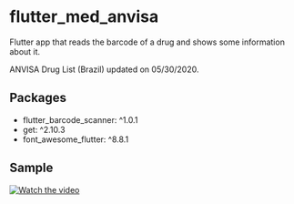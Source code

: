 # flutter_med_anvisa

Flutter app that reads the barcode of a drug and shows some information about it.

ANVISA Drug List (Brazil) updated on 05/30/2020.

## Packages
- flutter_barcode_scanner: ^1.0.1
- get: ^2.10.3
- font_awesome_flutter: ^8.8.1

## Sample
[![Watch the video](https://img.youtube.com/vi/F1fxTqsAOmA/maxresdefault.jpg)](https://youtu.be/F1fxTqsAOmA)






